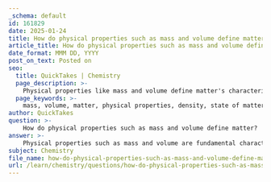 ```yaml
---
_schema: default
id: 161829
date: 2025-01-24
title: How do physical properties such as mass and volume define matter?
article_title: How do physical properties such as mass and volume define matter?
date_format: MMM DD, YYYY
post_on_text: Posted on
seo:
  title: QuickTakes | Chemistry
  page_description: >-
    Physical properties like mass and volume define matter's characteristics and behavior, impacting its classification and interactions in different states.
  page_keywords: >-
    mass, volume, matter, physical properties, density, state of matter, inertia, force, motion, solids, liquids, gases, substance classification
author: QuickTakes
question: >-
    How do physical properties such as mass and volume define matter?
answer: >-
    Physical properties such as mass and volume are fundamental characteristics that define matter and play a crucial role in understanding its behavior and classification.\n\n1. **Mass**: Mass is a quantitative measure of the amount of matter in an object. It is typically measured in grams (g) or kilograms (kg). Mass is essential because it reflects the inertia of an object, which is its resistance to changes in motion. In physics, understanding mass is crucial for analyzing forces and motion, as it directly influences how an object responds to applied forces.\n\n2. **Volume**: Volume refers to the amount of space that matter occupies, measured in liters (L) or cubic centimeters (cm³). Volume is important for determining how much space a substance will take up in a given environment, which can affect interactions with other substances and the overall behavior of matter.\n\n3. **Density**: While not directly asked, density is derived from mass and volume and is defined as the mass per unit volume ($\text{Density} = \frac{\text{Mass}}{\text{Volume}}$). It is a critical property that helps distinguish between different substances, as different materials will have different densities.\n\n4. **State of Matter**: The state of matter (solid, liquid, gas) is influenced by the arrangement and energy of its particles, which is also related to mass and volume. For example, solids have a fixed shape and volume due to closely packed particles, while liquids have a fixed volume but take the shape of their container, and gases have neither fixed shape nor volume.\n\nIn summary, mass and volume are essential properties that define matter, allowing us to classify and understand its behavior in various states and conditions. These properties are foundational for further exploration into more complex characteristics of matter, such as density and state transitions.
subject: Chemistry
file_name: how-do-physical-properties-such-as-mass-and-volume-define-matter.md
url: /learn/chemistry/questions/how-do-physical-properties-such-as-mass-and-volume-define-matter
---
```


&nbsp;